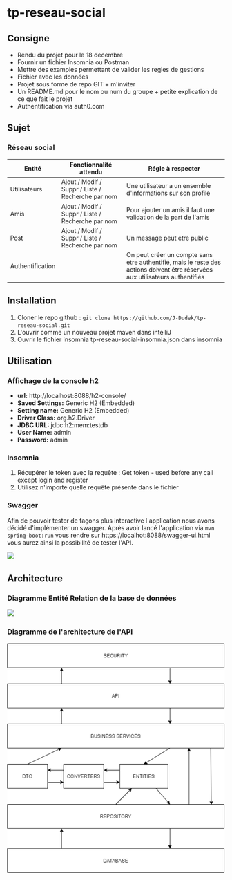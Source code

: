 # tp-reseau-social
## Consigne

* Rendu du projet pour le 18 decembre
* Fournir un fichier Insomnia ou Postman
* Mettre des examples permettant de valider les regles de gestions
* Fichier avec les données
* Projet sous forme de repo GIT + m'inviter 
* Un README.md pour le nom ou num du groupe + petite explication de ce que fait le projet
* Authentification via auth0.com

## Sujet
### Réseau social

| Entité       | Fonctionnalité attendu | Régle à respecter |
| ------------ | ---------------------- | ----------------- |
|     Utilisateurs         |  Ajout / Modif / Suppr / Liste / Recherche par nom                      | Une utilisateur a un ensemble d'informations sur son profile                  |
|     Amis         |     Ajout / Modif / Suppr / Liste / Recherche par nom                   |     Pour ajouter un amis il faut une validation de la part de l'amis              |
|         Post     |               Ajout / Modif / Suppr / Liste / Recherche par nom         |   Un message peut etre public                |
| Authentification |             |On peut créer un compte sans etre authentifié, mais le reste des actions doivent être réservées aux utilisateurs authentifiés          |


## Installation 

1. Cloner le repo github : `git clone https://github.com/J-Dudek/tp-reseau-social.git`
2. L'ouvrir comme un nouveau projet maven dans intelliJ
3. Ouvrir le fichier insomnia tp-reseau-social-insomnia.json dans insomnia

## Utilisation
### Affichage de la console h2
- **url:** http://localhost:8088/h2-console/
- **Saved Settings:** Generic H2 (Embedded)
- **Setting name:** Generic H2 (Embedded)
- **Driver Class:** org.h2.Driver
- **JDBC URL:** jdbc:h2:mem:testdb
- **User Name:** admin
- **Password:** admin

### Insomnia
1. Récupérer le token avec la requête : Get token - used before any call except login and register
2. Utilisez n'importe quelle requête présente dans le fichier
### Swagger
Afin de pouvoir tester de façons plus interactive l'application nous avons décidé d'implémenter un swagger.
Après avoir lancé l'application via `mvn spring-boot:run` vous rendre sur https://localhot:8088/swagger-ui.html vous aurez ainsi la possibilité de tester l'API.

![](https://github.com/digeridooLeSage/stockage/blob/main/demo%20projet%20social/demo%20authenth%20full.gif)

## Architecture
### Diagramme Entité Relation de la base de données
[![](https://mermaid.ink/img/eyJjb2RlIjoiZXJEaWFncmFtXG4gICAgICAgICAgVVNFUiB8fC0tb3sgUE9TVCA6IFdSSVRFXG4gICAgICAgICAgVVNFUiB9by0tb3sgVVNFUiA6IEZSSUVORFNISVBcbiAgICAgICAgICBVU0VSIH1vLS1veyBVU0VSIDogSU5WSVRBVElPTlxuICAgICAgICAgICAgIiwibWVybWFpZCI6e30sInVwZGF0ZUVkaXRvciI6ZmFsc2V9)](https://mermaid-js.github.io/mermaid-live-editor/#/edit/eyJjb2RlIjoiZXJEaWFncmFtXG4gICAgICAgICAgVVNFUiB8fC0tb3sgUE9TVCA6IFdSSVRFXG4gICAgICAgICAgVVNFUiB9by0tb3sgVVNFUiA6IEZSSUVORFNISVBcbiAgICAgICAgICBVU0VSIH1vLS1veyBVU0VSIDogSU5WSVRBVElPTlxuICAgICAgICAgICAgIiwibWVybWFpZCI6e30sInVwZGF0ZUVkaXRvciI6ZmFsc2V9)

### Diagramme de l'architecture de l'API
![](https://github.com/J-Dudek/tp-reseau-social/blob/main/documentation/api_architecture.png)

